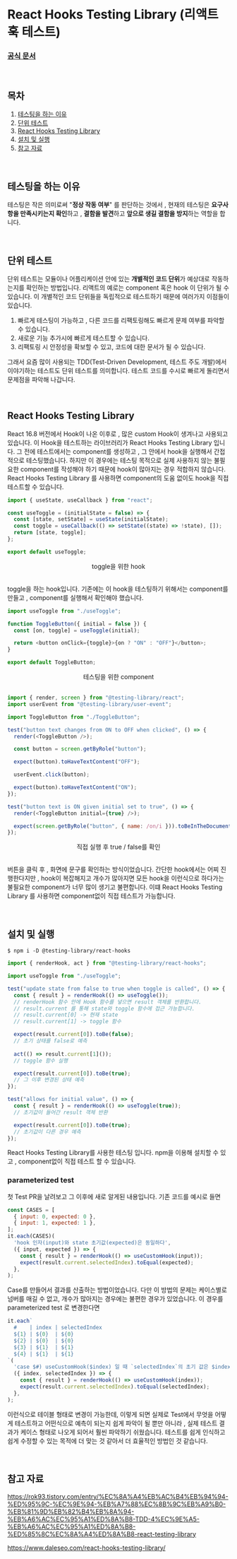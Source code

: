 # React Hooks Testing Library (리액트 훅 테스트)

### [공식 문서](https://react-hooks-testing-library.com/)

</br>

## 목차

1. [테스팅을 하는 이유](#테스팅을-하는-이유)
2. [단위 테스트](#단위-테스트)
3. [React Hooks Testing Library](#react-hooks-testing-library)
4. [설치 및 실행](#설치-및-실행)
5. [참고 자료](#참고-자료)

</br>

## 테스팅을 하는 이유
테스팅은 작은 의미로써 "**정상 작동 여부**" 를 판단하는 것에서 , 현재의 테스팅은 **요구사항을 만족시키는지 확인**하고 , **결함을 발견**하고 **앞으로 생길 결함을 방지**하는 역할을 합니다.

</br>

## 단위 테스트
단위 테스트는 모듈이나 어플리케이션 안에 있는 **개별적인 코드 단위**가 예상대로 작동하는지를 확인하는 방법입니다. 리액트의 예로는 component 혹은 hook 이 단위가 될 수 있습니다. 이 개별적인 코드 단위들을 독립적으로 테스트하기 때문에 여러가지 이점들이 있습니다.

1. 빠르게 테스팅이 가능하고 , 다른 코드를 리팩토링해도 빠르게 문제 여부를 파악할 수 있습니다.
2. 새로운 기능 추가시에 빠르게 테스트할 수 있습니다.
3. 리팩토링 시 안정성을 확보할 수 있고, 코드에 대한 문서가 될 수 있습니다.

그래서 요즘 많이 사용되는 TDD(Test-Driven Development, 테스트 주도 개발)에서 이야기하는 테스트도 단위 테스트를 의미합니다. 테스트 코드를 수시로 빠르게 돌리면서 문제점을 파악해 나갑니다.

</br>

## React Hooks Testing Library 

React 16.8 버전에서 Hook이 나온 이후로 , 많은 custom Hook이 생겨나고 사용되고 있습니다. 이 Hook을 테스트하는 라이브러리가 React Hooks Testing Library 입니다. 그 전에 테스트에서는 component를 생성하고 , 그 안에서 hook을 실행해서 간접적으로 테스팅했습니다. 하지만 이 경우에는 테스팅 목적으로 실제 사용하지 않는 불필요한 component를 작성해야 하기 때문에 hook이 많아지는 경우 적합하지 않습니다. React Hooks Testing Library 를 사용하면 component의 도움 없이도 hook을 직접 테스트할 수 있습니다.

```js
import { useState, useCallback } from "react";

const useToggle = (initialState = false) => {
  const [state, setState] = useState(initialState);
  const toggle = useCallback(() => setState((state) => !state), []);
  return [state, toggle];
};

export default useToggle;
```
<div align="center">
toggle을 위한 hook
</div>

</br>

toggle을 하는 hook입니다. 기존에는 이 hook을 테스팅하기 위해서는 component를 만들고 , component를 실행해서 확인해야 했습니다.

```js
import useToggle from "./useToggle";

function ToggleButton({ initial = false }) {
  const [on, toggle] = useToggle(initial);

  return <button onClick={toggle}>{on ? "ON" : "OFF"}</button>;
}

export default ToggleButton;
```
<div align="center">
테스팅을 위한 component
</div>

</br>

```js
import { render, screen } from "@testing-library/react";
import userEvent from "@testing-library/user-event";

import ToggleButton from "./ToggleButton";

test("button text changes from ON to OFF when clicked", () => {
  render(<ToggleButton />);

  const button = screen.getByRole("button");

  expect(button).toHaveTextContent("OFF");

  userEvent.click(button);

  expect(button).toHaveTextContent("ON");
});

test("button text is ON given initial set to true", () => {
  render(<ToggleButton initial={true} />);

  expect(screen.getByRole("button", { name: /on/i })).toBeInTheDocument();
});
```

<div align="center">
직접 실행 후 true / false를 확인
</div>

</br>

버튼을 클릭 후 , 화면에 문구를 확인하는 방식이었습니다. 간단한 hook에서는 어찌 진행한다지만 , hook이 복잡해지고 개수가 많아지면 모든 hook을 이런식으로 하다가는 불필요한 component가 너무 많이 생기고 불편합니다. 이떄 React Hooks Testing Library 를 사용하면 component없이 직접 테스트가 가능합니다.

</br>

## 설치 및 실행

```shell
$ npm i -D @testing-library/react-hooks
```


```js
import { renderHook, act } from "@testing-library/react-hooks";

import useToggle from "./useToggle";

test("update state from false to true when toggle is called", () => {
  const { result } = renderHook(() => useToggle());
  // renderHook 함수 안에 Hook 함수를 넣으면 result 객체를 반환합니다.
  // result.current 를 통해 state와 toggle 함수에 접근 가능합니다.
  // result.current[0] -> 현재 state
  // result.current[1] -> toggle 함수  

  expect(result.current[0]).toBe(false);
  // 초기 상태를 false로 예측
  
  act(() => result.current[1]());
  // toggle 함수 실행

  expect(result.current[0]).toBe(true);
  // 그 이후 변경된 상태 예측
});

test("allows for initial value", () => {
  const { result } = renderHook(() => useToggle(true));
  // 초기값이 들어간 result 객체 반환

  expect(result.current[0]).toBe(true);
  // 초기값이 다른 경우 예측
});
```

React Hooks Testing Library를 사용한 테스팅 입니다. npm을 이용해 설치할 수 있고 , component없이 직접 테스트 할 수 있습니다. 

### parameterized test

첫 Test PR을 날려보고 그 이후에 새로 알게된 내용입니다. 기존 코드를 예시로 들면

```js
const CASES = [
  { input: 0, expected: 0 },
  { input: 1, expected: 1 },
];
it.each(CASES)(
  'hook 인자(input)와 state 초기값(expected)은 동일하다',
  ({ input, expected }) => {
    const { result } = renderHook(() => useCustomHook(input));
    expect(result.current.selectedIndex).toEqual(expected);
  },
);
```

Case를 만들어서 결과를 산출하는 방법이었습니다. 다만 이 방법의 문제는 케이스별로 넘버를 매길 수 없고, 개수가 많아지는 경우에는 불편한 경우가 있었습니다. 이 경우를 parameterized test 로 변경한다면

```js
it.each`
  #    | index | selectedIndex
  ${1} | ${0}  | ${0}
  ${2} | ${0}  | ${0}
  ${3} | ${1}  | ${1}
  ${4} | ${1}  | ${1}
`(
  'case $#) useCustomHook($index) 일 때 `selectedIndex`의 초기 값은 $index 이다',
  ({ index, selectedIndex }) => {
    const { result } = renderHook(() => useCustomHook(index));
    expect(result.current.selectedIndex).toEqual(selectedIndex);
  },
);
```

이런식으로 테이블 형태로 변경이 가능한데, 이렇게 되면 실제로 Test에서 무엇을 어떻게 테스트하고 어떤식으로 예측이 되는지 쉽게 파악이 될 뿐만 아니라 , 실제 테스트 결과가 케이스 형태로 나오게 되어서 훨씬 파악하기 쉬웠습니다. 테스트를 쉽게 인식하고 쉽게 수정할 수 있는 목적에 더 맞는 것 같아서 더 효율적인 방법인 것 같습니다.

</br>


## 참고 자료
https://rok93.tistory.com/entry/%EC%8A%A4%EB%AC%B4%EB%94%94-%ED%95%9C-%EC%9E%94-%EB%A7%88%EC%8B%9C%EB%A9%B0-%EB%81%9D%EB%82%B4%EB%8A%94-%EB%A6%AC%EC%95%A1%ED%8A%B8-TDD-4%EC%9E%A5-%EB%A6%AC%EC%95%A1%ED%8A%B8-%ED%85%8C%EC%8A%A4%ED%8A%B8-react-testing-library

https://www.daleseo.com/react-hooks-testing-library/
